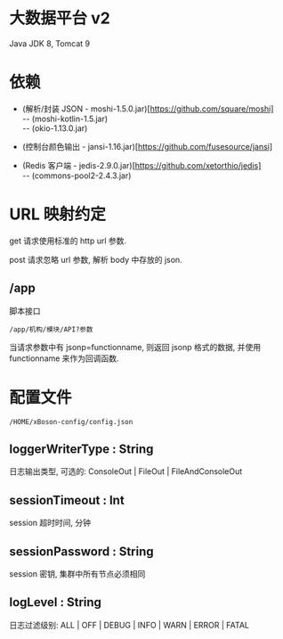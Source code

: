 # 大数据平台 v2

Java JDK 8, Tomcat 9


# 依赖

* (解析/封装 JSON - moshi-1.5.0.jar)[https://github.com/square/moshi]  
		-- (moshi-kotlin-1.5.jar)  
		-- (okio-1.13.0.jar)  
		
* (控制台颜色输出 - jansi-1.16.jar)[https://github.com/fusesource/jansi]  

* (Redis 客户端 - jedis-2.9.0.jar)[https://github.com/xetorthio/jedis]  
    -- (commons-pool2-2.4.3.jar)  
	
		
# URL 映射约定

get 请求使用标准的 http url 参数.

post 请求忽略 url 参数, 解析 body 中存放的 json.


## /app

脚本接口

`/app/机构/模块/API?参数`

当请求参数中有 jsonp=functionname, 则返回 jsonp 格式的数据, 并使用 functionname 来作为回调函数.


# 配置文件 

`/HOME/xBoson-config/config.json`

## loggerWriterType : String

日志输出类型, 可选的: ConsoleOut | FileOut | FileAndConsoleOut

## sessionTimeout : Int

session 超时时间, 分钟

## sessionPassword : String

session 密钥, 集群中所有节点必须相同

## logLevel : String

日志过滤级别: ALL | OFF | DEBUG | INFO | WARN | ERROR | FATAL